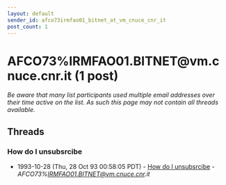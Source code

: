 ```yaml
---
layout: default
sender_id: afco73irmfao01_bitnet_at_vm_cnuce_cnr_it
post_count: 1
---
```


# AFCO73%IRMFAO01.BITNET<span>@</span>vm.cnuce.cnr.it (1 post)

_Be aware that many list participants used multiple email addresses over their time active on the list. As such this page may not contain all threads available._

## Threads

### How do I unsubsrcibe
+ 1993-10-28 (Thu, 28 Oct 93 00:58:05 PDT) - [How do I unsubsrcibe](/archive/1993/10/91deb9054db07a63adf856a46e5dc3d42f91294608d76d39488776684b7e0ee4) - _AFCO73%IRMFAO01.BITNET@vm.cnuce.cnr.it_

